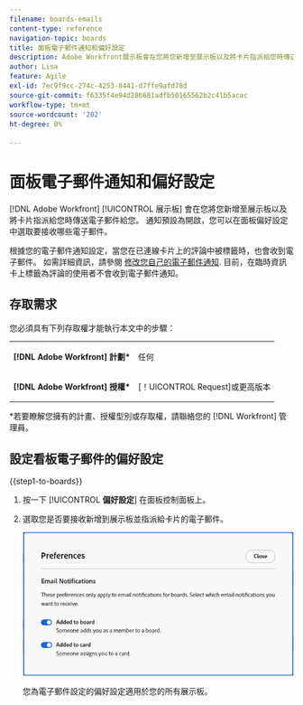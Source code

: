 ```yaml
---
filename: boards-emails
content-type: reference
navigation-topic: boards
title: 面板電子郵件通知和偏好設定
description: Adobe Workfront展示板會在您將您新增至展示板以及將卡片指派給您時傳送電子郵件給您。
author: Lisa
feature: Agile
exl-id: 7ec9f9cc-274c-4253-8441-d7ffe9afd78d
source-git-commit: f6335f4e94d286681adfb50165562b2c41b5acac
workflow-type: tm+mt
source-wordcount: '202'
ht-degree: 0%

---
```


# 面板電子郵件通知和偏好設定

[!DNL Adobe Workfront] [!UICONTROL 展示板] 會在您將您新增至展示板以及將卡片指派給您時傳送電子郵件給您。 通知預設為開啟，您可以在面板偏好設定中選取要接收哪些電子郵件。

根據您的電子郵件通知設定，當您在已連線卡片上的評論中被標籤時，也會收到電子郵件。 如需詳細資訊，請參閱 [修改您自己的電子郵件通知](/help/quicksilver/workfront-basics/using-notifications/activate-or-deactivate-your-own-event-notifications.md). 目前，在臨時資訊卡上標籤為評論的使用者不會收到電子郵件通知。

## 存取需求

您必須具有下列存取權才能執行本文中的步驟：

<table style="table-layout:auto"> 
 <col> 
 </col> 
 <col> 
 </col> 
 <tbody> 
  <tr> 
   <td role="rowheader"><strong>[!DNL Adobe Workfront] 計劃*</strong></td> 
   <td> <p>任何</p> </td> 
  </tr> 
  <tr> 
   <td role="rowheader"><strong>[!DNL Adobe Workfront] 授權*</strong></td> 
   <td> <p>[！UICONTROL Request]或更高版本</p> </td> 
  </tr> 
 </tbody> 
</table>

&#42;若要瞭解您擁有的計畫、授權型別或存取權，請聯絡您的 [!DNL Workfront] 管理員。

## 設定看板電子郵件的偏好設定

{{step1-to-boards}}

1. 按一下 [!UICONTROL **偏好設定**] 在面板控制面板上。
1. 選取您是否要接收新增到展示板並指派給卡片的電子郵件。

   ![面板電子郵件偏好設定](assets/boards-email-preferences.png)

   您為電子郵件設定的偏好設定適用於您的所有展示板。

<!--

<div class="preview">

## Set the dark mode preference

>[!NOTE]
>
>If your organization's instance of Workfront has been onboarded to the Adobe Unified Experience, you can enable dark theme formatting for all of Adobe Experience Cloud through your preferences menu (your profile picture), and you will not see a separate dark mode option for Workfront Boards. For more information, see [Adobe Unified Experience for Workfront](/help/quicksilver/workfront-basics/navigate-workfront/workfront-navigation/adobe-unified-experience.md).

{{step1-to-boards}}

1. Click [!UICONTROL **Preferences**] on the boards dashboard.
1. In the Themes area, enable or disable Dark mode.

   The preference you set for dark mode applies to all of your boards and workstreams, and the dashboard.

</div>

-->
